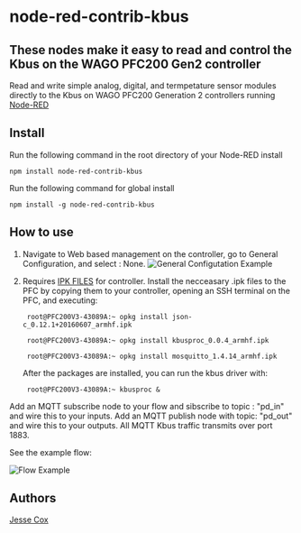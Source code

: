 # node-red-contrib-kbus

## These nodes make it easy to read and control the Kbus on the WAGO PFC200 Gen2 controller

 Read and write simple analog, digital, and termpetature sensor modules directly to the Kbus on WAGO PFC200 Generation 2 controllers running [Node-RED][1]

## Install

Run the following command in the root directory of your Node-RED install

    npm install node-red-contrib-kbus

Run the following command for global install

    npm install -g node-red-contrib-kbus

## How to use

1. Navigate to Web based management on the controller, go to General Configuration, and select : None.
![General Configutation Example](http://i68.tinypic.com/2wduck4.jpg)

2. Requires [IPK FILES][2] for controller.  Install the necceasary .ipk files to the PFC by copying them to your controller, opening an SSH terminal on the PFC, and executing:

		root@PFC200V3-43089A:~ opkg install json-c_0.12.1+20160607_armhf.ipk

		root@PFC200V3-43089A:~ opkg install kbusproc_0.0.4_armhf.ipk

		root@PFC200V3-43089A:~ opkg install mosquitto_1.4.14_armhf.ipk

	After the packages are installed, you can run the kbus driver with:

		root@PFC200V3-43089A:~ kbusproc &


Add an MQTT subscribe node to your flow and sibscribe to topic : "pd_in" and wire this to your inputs.  Add an MQTT publish node with topic: "pd_out" and wire this to your outputs.  All MQTT Kbus traffic transmits over port 1883.

See the example flow:

![Flow Example](http://i66.tinypic.com/wuqcms.jpg)

## Authors

[Jesse Cox][3]

[1]:https://nodered.org
[2]:https://github.com/jessejamescox/node-red-contrib-kbus/tree/master/ipk
[3]:https://www.youtube.com/channel/UCXEwdiyGgzVDJD48f7rWOAw
